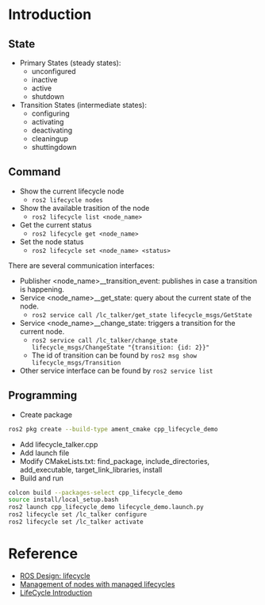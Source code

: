 # Introduction

## State

* Primary States (steady states):
  - unconfigured
  - inactive
  - active
  - shutdown
* Transition States (intermediate states):
  - configuring
  - activating
  - deactivating
  - cleaningup
  - shuttingdown

## Command

* Show the current lifecycle node
  - `ros2 lifecycle nodes`
* Show the available trasition of the node
  - `ros2 lifecycle list <node_name>`
* Get the current status
  - `ros2 lifecycle get <node_name>`
* Set the node status
  - `ros2 lifecycle set <node_name> <status>`

There are several communication interfaces:

* Publisher <node_name>__transition_event: publishes in case a transition is happening.
* Service <node_name>__get_state: query about the current state of the node.
  - `ros2 service call /lc_talker/get_state lifecycle_msgs/GetState`
* Service <node_name>__change_state: triggers a transition for the current node.
  - `ros2 service call /lc_talker/change_state lifecycle_msgs/ChangeState "{transition: {id: 2}}"`
  - The id of transition can be found by `ros2 msg show lifecycle_msgs/Transition`
* Other service interface can be found by `ros2 service list`

## Programming

* Create package
```sh
ros2 pkg create --build-type ament_cmake cpp_lifecycle_demo
```
* Add lifecycle_talker.cpp
* Add launch file
* Modify CMakeLists.txt: find_package, include_directories, add_executable, target_link_libraries, install
* Build and run
```sh
colcon build --packages-select cpp_lifecycle_demo
source install/local_setup.bash
ros2 launch cpp_lifecycle_demo lifecycle_demo.launch.py
ros2 lifecycle set /lc_talker configure
ros2 lifecycle set /lc_talker activate
```

# Reference

* [ROS Design: lifecycle](https://design.ros2.org/articles/node_lifecycle.html)
* [Management of nodes with managed lifecycles](https://index.ros.org/doc/ros2/Tutorials/Managed-Nodes/)
* [LifeCycle Introduction](https://github.com/ros2/demos/blob/master/lifecycle/README.rst)